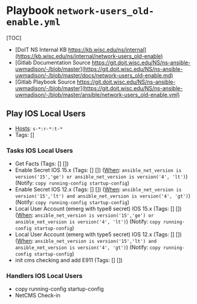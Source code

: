 
# Playbook `network-users_old-enable.yml`

[TOC]

- [DoIT NS Internal KB https://kb.wisc.edu/ns/internal](https://kb.wisc.edu/ns/internal/network-users_old-enable)
- [Gitlab Documentation Source https://git.doit.wisc.edu/NS/ns-ansible-uwmadison/-/blob/master](https://git.doit.wisc.edu/NS/ns-ansible-uwmadison/-/blob/master/docs/network-users_old-enable.md)
- [Gitlab Playbook Source https://git.doit.wisc.edu/NS/ns-ansible-uwmadison/-/blob/master](https://git.doit.wisc.edu/NS/ns-ansible-uwmadison/-/blob/master/ansible/network-users_old-enable.yml)


## Play IOS Local Users

- [Hosts](https://docs.ansible.com/ansible/latest/inventory_guide/intro_patterns.html): `s-*:r-*:t-*`
- Tags: []



### Tasks IOS Local Users

- Get Facts (Tags: [] [])
- Enable Secret IOS 15.x (Tags: [] []) ([When](https://docs.ansible.com/ansible/latest/playbook_guide/playbooks_conditionals.html): `ansible_net_version is version('15','ge') or ansible_net_version is version('4', 'lt')`) (Notify: `copy running-config startup-config`)
- Enable Secret IOS 12.x (Tags: [] []) ([When](https://docs.ansible.com/ansible/latest/playbook_guide/playbooks_conditionals.html): `ansible_net_version is version('15','lt') and ansible_net_version is version('4', 'gt')`) (Notify: `copy running-config startup-config`)
- Local User Account (emerg with type8 secret) IOS 15.x (Tags: [] []) ([When](https://docs.ansible.com/ansible/latest/playbook_guide/playbooks_conditionals.html): `ansible_net_version is version('15','ge') or ansible_net_version is version('4', 'lt')`) (Notify: `copy running-config startup-config`)
- Local User Account (emerg with type5 secret) IOS 12.x (Tags: [] []) ([When](https://docs.ansible.com/ansible/latest/playbook_guide/playbooks_conditionals.html): `ansible_net_version is version('15','lt') and ansible_net_version is version('4', 'gt')`) (Notify: `copy running-config startup-config`)
- init cms checking and add E911 (Tags: [] [])

### Handlers IOS Local Users

- copy running-config startup-config 
- NetCMS Check-in 
